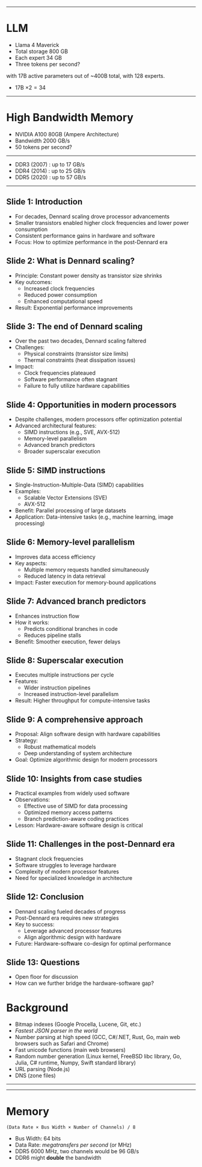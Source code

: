 
---

# LLM


- Llama 4 Maverick
- Total storage 800 GB
- Each expert 34 GB
- Three tokens per second?

 with 17B active parameters out of ~400B total, with 128 experts.
- 17B $\times 2 = 34$ 


---

# High Bandwidth Memory

- NVIDIA A100 80GB (Ampere Architecture)
- Bandwidth 2000 GB/s
- 50 tokens per second?

---

- DDR3 (2007) : up to 17 GB/s
- DDR4 (2014) : up to 25 GB/s
- DDR5 (2020) : up to 57 GB/s




---

## Slide 1: Introduction
- For decades, Dennard scaling drove processor advancements
- Smaller transistors enabled higher clock frequencies and lower power consumption
- Consistent performance gains in hardware and software
- Focus: How to optimize performance in the post-Dennard era

## Slide 2: What is Dennard scaling?
- Principle: Constant power density as transistor size shrinks
- Key outcomes:
  - Increased clock frequencies
  - Reduced power consumption
  - Enhanced computational speed
- Result: Exponential performance improvements

## Slide 3: The end of Dennard scaling
- Over the past two decades, Dennard scaling faltered
- Challenges:
  - Physical constraints (transistor size limits)
  - Thermal constraints (heat dissipation issues)
- Impact:
  - Clock frequencies plateaued
  - Software performance often stagnant
  - Failure to fully utilize hardware capabilities

## Slide 4: Opportunities in modern processors
- Despite challenges, modern processors offer optimization potential
- Advanced architectural features:
  - SIMD instructions (e.g., SVE, AVX-512)
  - Memory-level parallelism
  - Advanced branch predictors
  - Broader superscalar execution

## Slide 5: SIMD instructions
- Single-Instruction-Multiple-Data (SIMD) capabilities
- Examples:
  - Scalable Vector Extensions (SVE)
  - AVX-512
- Benefit: Parallel processing of large datasets
- Application: Data-intensive tasks (e.g., machine learning, image processing)

## Slide 6: Memory-level parallelism
- Improves data access efficiency
- Key aspects:
  - Multiple memory requests handled simultaneously
  - Reduced latency in data retrieval
- Impact: Faster execution for memory-bound applications

## Slide 7: Advanced branch predictors
- Enhances instruction flow
- How it works:
  - Predicts conditional branches in code
  - Reduces pipeline stalls
- Benefit: Smoother execution, fewer delays

## Slide 8: Superscalar execution
- Executes multiple instructions per cycle
- Features:
  - Wider instruction pipelines
  - Increased instruction-level parallelism
- Result: Higher throughput for compute-intensive tasks

## Slide 9: A comprehensive approach
- Proposal: Align software design with hardware capabilities
- Strategy:
  - Robust mathematical models
  - Deep understanding of system architecture
- Goal: Optimize algorithmic design for modern processors

## Slide 10: Insights from case studies
- Practical examples from widely used software
- Observations:
  - Effective use of SIMD for data processing
  - Optimized memory access patterns
  - Branch prediction-aware coding practices
- Lesson: Hardware-aware software design is critical

## Slide 11: Challenges in the post-Dennard era
- Stagnant clock frequencies
- Software struggles to leverage hardware
- Complexity of modern processor features
- Need for specialized knowledge in architecture

## Slide 12: Conclusion
- Dennard scaling fueled decades of progress
- Post-Dennard era requires new strategies
- Key to success:
  - Leverage advanced processor features
  - Align algorithmic design with hardware
- Future: Hardware-software co-design for optimal performance

## Slide 13: Questions
- Open floor for discussion
- How can we further bridge the hardware-software gap?




# Background

* Bitmap indexes (Google Procella, Lucene, Git, etc.)
* *Fastest JSON parser in the world*
* Number parsing at high speed (GCC, C#/.NET, Rust, Go, main web browsers such as Safari and Chrome)
* Fast unicode functions (main web browsers)
* Random number generation (Linux kernel, FreeBSD libc library, Go, Julia, C# runtime, Numpy, Swift standard library)
* URL parsing (Node.js)
* DNS (zone files)

---
---

# Memory


`(Data Rate × Bus Width × Number of Channels) / 8`

- Bus Width: 64 bits
- Data Rate: *megatransfers per second* (or MHz)
- DDR5 6000 MHz, two channels would be 96 GB/s
- DDR6 might **double** the bandwidth